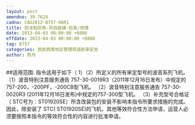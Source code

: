 ```yaml
---
layout: post
amendno: 39-7628
cadno: CAD2012-B757-06R1
title: 防冰和防雨-风挡玻璃-检查/修理
date: 2013-04-03 00:00:00 +0800
effdate: 2013-04-03 00:00:00 +0800
tag: B757
categories: 民航西南地区管理局适航审定处
author: 陈丹
---
```


##适用范围:
指令适用于如下（ 1）（2）所定义的所有审定型号的波音系列飞机。
（1）波音特别注意服务通告 757-30-0019R3（2011年12月16日发布）中规定的757-200，-200PF，-200CB型飞机。
（2）波音特别注意服务通告 757-30-0020R3 (2011年12月16日发布)中规定的757-300型飞机。
（3）补充型号合格证（ STC号为：ST01920SE）所含改装包的安装不影响本指令所要求措施的完成。因此，除安装了 STC( ST01920SE)的飞机，其他等效符合性方法申请，运营人必须要按照本指令的等效符合性的内容进行批准申请。

